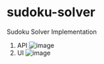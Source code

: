 # sudoku-solver

Sudoku Solver Implementation

1. API 
![image](https://user-images.githubusercontent.com/22760320/224594074-f403d7ca-a986-417d-878b-5d483b06378d.png)
2. UI
![image](https://user-images.githubusercontent.com/22760320/224594194-aa1dd1f0-f7fa-4746-931d-72211f0a65a0.png)
